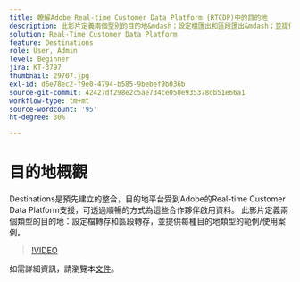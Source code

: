```yaml
---
title: 瞭解Adobe Real-time Customer Data Platform (RTCDP)中的目的地
description: 此影片定義兩個型別的目的地&mdash；設定檔匯出和區段匯出&mdash；並提供每種目的地型別的範例/使用案例。
solution: Real-Time Customer Data Platform
feature: Destinations
role: User, Admin
level: Beginner
jira: KT-3797
thumbnail: 29707.jpg
exl-id: d6e78ec2-f9e0-4794-b585-9bebef9b036b
source-git-commit: 42427df298e2c5ae734ce050e935378db51e66a1
workflow-type: tm+mt
source-wordcount: '95'
ht-degree: 30%

---
```


# 目的地概觀

Destinations是預先建立的整合，目的地平台受到Adobe的Real-time Customer Data Platform支援，可透過順暢的方式為這些合作夥伴啟用資料。 此影片定義兩個類型的目的地：設定檔轉存和區段轉存，並提供每種目的地類型的範例/使用案例。

>[!VIDEO](https://video.tv.adobe.com/v/29707?quality=12&learn=on)

如需詳細資訊，請瀏覽本[文件](https://experienceleague.adobe.com/docs/experience-platform/rtcdp/destinations/destinations-overview.html)。

